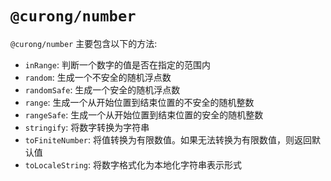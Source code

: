 # `@curong/number`


`@curong/number` 主要包含以下的方法:

- `inRange`: 判断一个数字的值是否在指定的范围内
- `random`: 生成一个不安全的随机浮点数
- `randomSafe`: 生成一个安全的随机浮点数
- `range`: 生成一个从开始位置到结束位置的不安全的随机整数
- `rangeSafe`: 生成一个从开始位置到结束位置的安全的随机整数
- `stringify`: 将数字转换为字符串
- `toFiniteNumber`: 将值转换为有限数值。如果无法转换为有限数值，则返回默认值
- `toLocaleString`: 将数字格式化为本地化字符串表示形式
